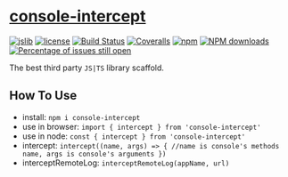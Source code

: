 # [console-intercept](https://github.com/fengrui358/console-intercept)

[![jslib](https://img.shields.io/badge/Powered%20by-jslib%20base-brightgreen.svg)](https://github.com/yanhaijing/jslib-base)
[![license](https://img.shields.io/badge/license-MIT-blue.svg)](https://github.com/fengrui358/console-intercept/blob/master/LICENSE)
[![Build Status](https://travis-ci.org/fengrui358/console-intercept.svg?branch=master)](https://travis-ci.org/fengrui358/console-intercept)
[![Coveralls](https://img.shields.io/coveralls/fengrui358/console-intercept.svg)](https://coveralls.io/github/fengrui358/console-intercept)
[![npm](https://img.shields.io/badge/npm-0.1.0-orange.svg)](https://www.npmjs.com/package/console-intercept)
[![NPM downloads](http://img.shields.io/npm/dm/console-intercept.svg?style=flat-square)](http://www.npmtrends.com/console-intercept)
[![Percentage of issues still open](http://isitmaintained.com/badge/open/fengrui358/console-intercept.svg)](http://isitmaintained.com/project/fengrui358/console-intercept "Percentage of issues still open")

The best third party `JS|TS` library scaffold.

## How To Use

- install: `npm i console-intercept`
- use in browser: `import { intercept } from 'console-intercept'`
- use in node: `const { intercept } from 'console-intercept'`
- intercept: `intercept((name, args) => { //name is console's methods name, args is console's arguments })`
- interceptRemoteLog: `interceptRemoteLog(appName, url)`
